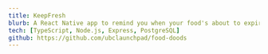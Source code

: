 ```yaml
---
title: KeepFresh
blurb: A React Native app to remind you when your food's about to expire.
tech: [TypeScript, Node.js, Express, PostgreSQL]
github: https://github.com/ubclaunchpad/food-doods
---
```

